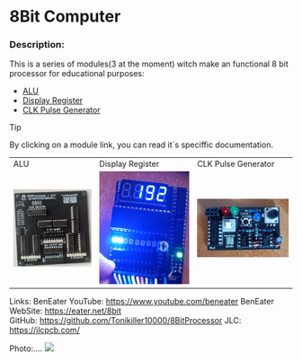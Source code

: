 # 8Bit Computer

### Description:
This is a series of modules(3 at the moment) witch make an functional 8 bit processor for educational purposes: 
- [ALU](https://github.com/Tonikiller10000/8BitProcessor/tree/main/Processor_ALU_V1.0)
- [Display Register](https://github.com/Tonikiller10000/8BitProcessor/tree/main/DisplayRegister)
- [CLK Pulse Generator](https://github.com/Tonikiller10000/8BitProcessor/tree/main/ClkPulseGenerator)

> [!TIP]
> By clicking on a module link, you can read it\`s speciffic documentation.

<table>
  <tr>
    <td>ALU</td>
    <td>Display Register</td>
    <td>CLK Pulse Generator</td>
  </tr>
  <tr>
    <td><img src="https://github.com/Tonikiller10000/8BitProcessor/blob/main/Processor_ALU_V1.0/ALU-Pictures/ALU_Picture%20(6).png" width= 700 ></td>
    <td><img src="https://github.com/Tonikiller10000/8BitProcessor/blob/main/DisplayRegister/DisplayRegister_Pictures/pic4.png/" ></td>
    <td><img src="https://github.com/Tonikiller10000/8BitProcessor/blob/main/ClkPulseGenerator/ComputerClk_Pictures/p2.jpg/" width= 650 ></td>
  </tr>
 </table>



Links:
BenEater YouTube: https://www.youtube.com/beneater 
BenEater WebSite: https://eater.net/8bit   
GitHub: https://github.com/Tonikiller10000/8BitProcessor 
JLC: https://jlcpcb.com/ 

Photo:....
<img src="https://eater.net/schematics/high-level.png" >